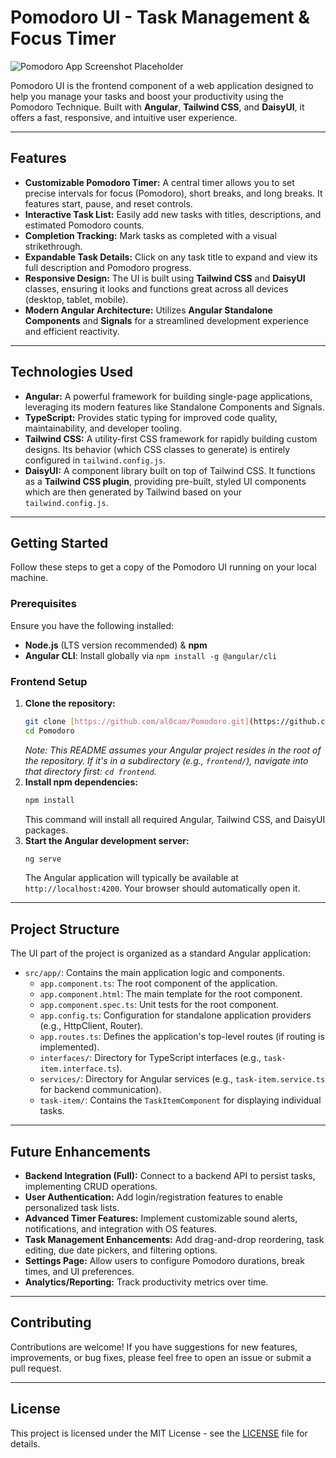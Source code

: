 # Pomodoro UI - Task Management & Focus Timer

![Pomodoro App Screenshot Placeholder](https://placehold.co/800x400/9333ea/ffffff?text=Pomodoro+Pro+UI+Screenshot)

Pomodoro UI is the frontend component of a web application designed to help you manage your tasks and boost your productivity using the Pomodoro Technique. Built with **Angular**, **Tailwind CSS**, and **DaisyUI**, it offers a fast, responsive, and intuitive user experience.

---

## Features

* **Customizable Pomodoro Timer:** A central timer allows you to set precise intervals for focus (Pomodoro), short breaks, and long breaks. It features start, pause, and reset controls.
* **Interactive Task List:** Easily add new tasks with titles, descriptions, and estimated Pomodoro counts.
* **Completion Tracking:** Mark tasks as completed with a visual strikethrough.
* **Expandable Task Details:** Click on any task title to expand and view its full description and Pomodoro progress.
* **Responsive Design:** The UI is built using **Tailwind CSS** and **DaisyUI** classes, ensuring it looks and functions great across all devices (desktop, tablet, mobile).
* **Modern Angular Architecture:** Utilizes **Angular Standalone Components** and **Signals** for a streamlined development experience and efficient reactivity.

---

## Technologies Used

* **Angular:** A powerful framework for building single-page applications, leveraging its modern features like Standalone Components and Signals.
* **TypeScript:** Provides static typing for improved code quality, maintainability, and developer tooling.
* **Tailwind CSS:** A utility-first CSS framework for rapidly building custom designs. Its behavior (which CSS classes to generate) is entirely configured in `tailwind.config.js`.
* **DaisyUI:** A component library built on top of Tailwind CSS. It functions as a **Tailwind CSS plugin**, providing pre-built, styled UI components which are then generated by Tailwind based on your `tailwind.config.js`.

---

## Getting Started

Follow these steps to get a copy of the Pomodoro UI running on your local machine.

### Prerequisites

Ensure you have the following installed:

* **Node.js** (LTS version recommended) & **npm**
* **Angular CLI**: Install globally via `npm install -g @angular/cli`

### Frontend Setup

1.  **Clone the repository:**
    ```bash
    git clone [https://github.com/al0cam/Pomodoro.git](https://github.com/al0cam/Pomodoro.git)
    cd Pomodoro
    ```
    *Note: This README assumes your Angular project resides in the root of the repository. If it's in a subdirectory (e.g., `frontend/`), navigate into that directory first: `cd frontend`.*
2.  **Install npm dependencies:**
    ```bash
    npm install
    ```
    This command will install all required Angular, Tailwind CSS, and DaisyUI packages.
3.  **Start the Angular development server:**
    ```bash
    ng serve
    ```
    The Angular application will typically be available at `http://localhost:4200`. Your browser should automatically open it.

---

## Project Structure

The UI part of the project is organized as a standard Angular application:

* `src/app/`: Contains the main application logic and components.
    * `app.component.ts`: The root component of the application.
    * `app.component.html`: The main template for the root component.
    * `app.component.spec.ts`: Unit tests for the root component.
    * `app.config.ts`: Configuration for standalone application providers (e.g., HttpClient, Router).
    * `app.routes.ts`: Defines the application's top-level routes (if routing is implemented).
    * `interfaces/`: Directory for TypeScript interfaces (e.g., `task-item.interface.ts`).
    * `services/`: Directory for Angular services (e.g., `task-item.service.ts` for backend communication).
    * `task-item/`: Contains the `TaskItemComponent` for displaying individual tasks.

---

## Future Enhancements

* **Backend Integration (Full):** Connect to a backend API to persist tasks, implementing CRUD operations.
* **User Authentication:** Add login/registration features to enable personalized task lists.
* **Advanced Timer Features:** Implement customizable sound alerts, notifications, and integration with OS features.
* **Task Management Enhancements:** Add drag-and-drop reordering, task editing, due date pickers, and filtering options.
* **Settings Page:** Allow users to configure Pomodoro durations, break times, and UI preferences.
* **Analytics/Reporting:** Track productivity metrics over time.

---

## Contributing

Contributions are welcome! If you have suggestions for new features, improvements, or bug fixes, please feel free to open an issue or submit a pull request.

---

## License

This project is licensed under the MIT License - see the [LICENSE](LICENSE) file for details.
